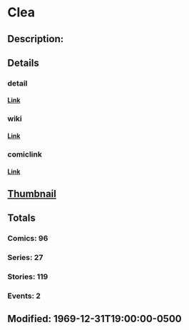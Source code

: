 # Clea
## Description: 
## Details
### detail
#### [Link](http://marvel.com/characters/438/clea?utm_campaign=apiRef&utm_source=225578a89fc76f3d20fbffda5d17a88d)
### wiki
#### [Link](http://marvel.com/universe/Clea?utm_campaign=apiRef&utm_source=225578a89fc76f3d20fbffda5d17a88d)
### comiclink
#### [Link](http://marvel.com/comics/characters/1009239/clea?utm_campaign=apiRef&utm_source=225578a89fc76f3d20fbffda5d17a88d)
## [Thumbnail](http://i.annihil.us/u/prod/marvel/i/mg/f/60/4c00406b55161.jpg)
## Totals
### Comics: 96
### Series: 27
### Stories: 119
### Events: 2
## Modified: 1969-12-31T19:00:00-0500